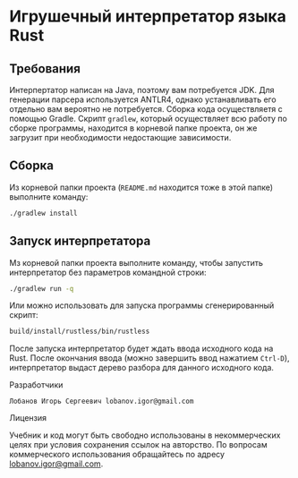# Игрушечный интерпретатор языка Rust

## Требования

Интерпертатор написан на Java, поэтому вам потребуется JDK.
Для генерации парсера используется ANTLR4,
однако устанавливать его отдельно вам вероятно не потребуется.
Сборка кода осуществляетя с помощью Gradle.
Скрипт `gradlew`, который осуществляет всю работу по сборке программы,
находится в корневой папке проекта, он же загрузит при необходимости
недостающие зависимости.

## Сборка

Из корневой папки проекта (`README.md` находится тоже в этой папке) 
выполните команду:

```sh
./gradlew install
```

## Запуск интерпретатора

Мз корневой папки проекта выполните команду, чтобы запустить интерпретатор без параметров командной строки:

```sh
./gradlew run -q
```

Или можно использовать для запуска программы сгенерированный скрипт:

```sh
build/install/rustless/bin/rustless
```

После запуска интерпретатор будет ждать ввода исходного кода на Rust.
После окончания ввода (можно завершить ввод нажатием `Ctrl-D`),
интерпретатор выдаст дерево разбора для данного исходного кода.

Разработчики

    Лобанов Игорь Сергеевич lobanov.igor@gmail.com

Лицензия

Учебник и код могут быть свободно использованы в некоммерческих целях при условия сохранения ссылок на авторство. По вопросам коммерческого использования обращайтесь по адресу lobanov.igor@gmail.com.